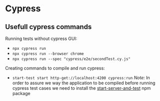 # Cypress
## Usefull cypress commands

Running tests without cypress GUI:
- `npx cypress run`
- `npx cypress run --browser chrome`
- `npx cypress run --spec "cypress/e2e/secondTest.cy.js"`

Creating commands to compile and run cypress:
- `start-test start http-get://localhost:4200 cypress:run`
*Note:* In order to assure we way the application to be compiled before running cypress test cases we need to install the [start-server-and-test](https://www.npmjs.com/package/start-server-and-test) npm package